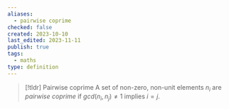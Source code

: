 ```yaml
---
aliases:
  - pairwise coprime
checked: false
created: 2023-10-10
last_edited: 2023-11-11
publish: true
tags:
  - maths
type: definition
---
```

>[!tldr] Pairwise coprime
>A set of non-zero, non-unit elements $n_i$ are *pairwise coprime* if $gcd(n_i,n_j) \not = 1$ implies $i = j$.

